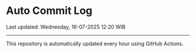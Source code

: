 # Auto Commit Log

Last updated: Wednesday, 16-07-2025 12:20 WIB

---

This repository is automatically updated every hour using GitHub Actions.
